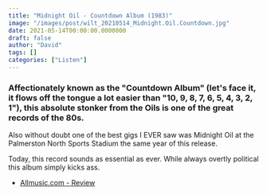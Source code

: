 ```yaml
---
title: "Midnight Oil - Countdown Album (1983)"
image: "/images/post/wilt_20210514_Midnight.Oil.Countdown.jpg"
date: 2021-05-14T00:00:00.0000000
draft: false
author: "David"
tags: []
categories: ["Listen"]
---
```

### Affectionately known as the "Countdown Album" (let's face it, it flows off the tongue a lot easier than "10, 9, 8, 7, 6, 5, 4, 3, 2, 1"), this absolute stonker from the Oils is one of the great records of the 80s.

 Also without doubt one of the best gigs I EVER saw was Midnight Oil at the Palmerston North Sports Stadium the same year of this release.

 Today, this record sounds as essential as ever. While always overtly political this album simply kicks ass.

-  [Allmusic.com - Review](https://www.allmusic.com/album/10-9-8-7-6-5-4-3-2-1-mw0000652251)